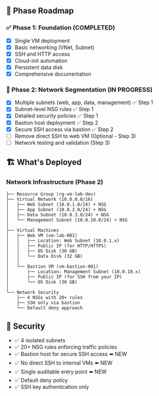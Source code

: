 ## 🎯 Phase Roadmap

### ✅ Phase 1: Foundation (COMPLETED)
- [x] Single VM deployment
- [x] Basic networking (VNet, Subnet)
- [x] SSH and HTTP access
- [x] Cloud-init automation
- [x] Persistent data disk
- [x] Comprehensive documentation

### 🔄 Phase 2: Network Segmentation (IN PROGRESS)
- [x] Multiple subnets (web, app, data, management) ✅ Step 1
- [x] Subnet-level NSG rules ✅ Step 1
- [x] Detailed security policies ✅ Step 1
- [x] Bastion host deployment ✅ Step 2
- [x] Secure SSH access via bastion ✅ Step 2
- [ ] Remove direct SSH to web VM (Optional - Step 3)
- [ ] Network testing and validation (Step 3)

## 🏗️ What's Deployed

### Network Infrastructure (Phase 2)
```
├── Resource Group (rg-vm-lab-dev)
├── Virtual Network (10.0.0.0/16)
│   ├── Web Subnet (10.0.1.0/24) + NSG
│   ├── App Subnet (10.0.2.0/24) + NSG
│   ├── Data Subnet (10.0.3.0/24) + NSG
│   └── Management Subnet (10.0.10.0/24) + NSG
│
├── Virtual Machines
│   ├── Web VM (vm-lab-001)
│   │   ├── Location: Web Subnet (10.0.1.x)
│   │   ├── Public IP (for HTTP/HTTPS)
│   │   ├── OS Disk (30 GB)
│   │   └── Data Disk (32 GB)
│   │
│   └── Bastion VM (vm-bastion-001)
│       ├── Location: Management Subnet (10.0.10.x)
│       ├── Public IP (for SSH from your IP)
│       └── OS Disk (30 GB)
│
└── Network Security
    ├── 4 NSGs with 20+ rules
    ├── SSH only via bastion
    └── Default deny approach
```

## 🔐 Security

- ✅ 4 isolated subnets
- ✅ 20+ NSG rules enforcing traffic policies
- ✅ Bastion host for secure SSH access ⬅️ NEW
- ✅ No direct SSH to internal VMs ⬅️ NEW
- ✅ Single auditable entry point ⬅️ NEW
- ✅ Default deny policy
- ✅ SSH key authentication only
